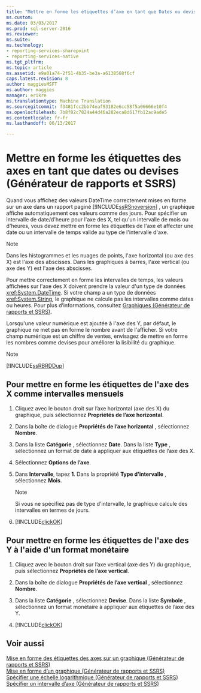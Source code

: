 ```yaml
---
title: "Mettre en forme les étiquettes d’axe en tant que Dates ou devises (Générateur de rapports et SSRS) | Documents Microsoft"
ms.custom: 
ms.date: 03/03/2017
ms.prod: sql-server-2016
ms.reviewer: 
ms.suite: 
ms.technology:
- reporting-services-sharepoint
- reporting-services-native
ms.tgt_pltfrm: 
ms.topic: article
ms.assetid: e9a01a74-2f51-4b35-be3a-a6138568f6cf
caps.latest.revision: 8
author: maggiesMSFT
ms.author: maggies
manager: erikre
ms.translationtype: Machine Translation
ms.sourcegitcommit: f3481fcc2bb74eaf93182e6cc58f5a06666e10f4
ms.openlocfilehash: 7b8f82c7824a44d46a282eca8d617fb12ac9ade5
ms.contentlocale: fr-fr
ms.lasthandoff: 06/13/2017

---
```

# <a name="format-axis-labels-as-dates-or-currencies-report-builder-and-ssrs"></a>Mettre en forme les étiquettes des axes en tant que dates ou devises (Générateur de rapports et SSRS)
Quand vous affichez des valeurs DateTime correctement mises en forme sur un axe dans un rapport paginé [!INCLUDE[ssRSnoversion](../../includes/ssrsnoversion-md.md)] , un graphique affiche automatiquement ces valeurs comme des jours. Pour spécifier un intervalle de date/d'heure pour l'axe des X, tel qu'un intervalle de mois ou d'heures, vous devez mettre en forme les étiquettes de l'axe et affecter une date ou un intervalle de temps valide au type de l'intervalle d'axe.  
  
> [!NOTE]  
>  Dans les histogrammes et les nuages de points, l'axe horizontal (ou axe des X) est l'axe des abscisses. Dans les graphiques à barres, l'axe vertical (ou axe des Y) est l'axe des abscisses.  
  
 Pour mettre correctement en forme les intervalles de temps, les valeurs affichées sur l'axe des X doivent prendre la valeur d'un type de données <xref:System.DateTime>. Si votre champ a un type de données <xref:System.String>, le graphique ne calcule pas les intervalles comme dates ou heures. Pour plus d’informations, consultez [Graphiques &#40;Générateur de rapports et SSRS&#41;](../../reporting-services/report-design/charts-report-builder-and-ssrs.md).  
  
 Lorsqu'une valeur numérique est ajoutée à l'axe des Y, par défaut, le graphique ne met pas en forme le nombre avant de l'afficher. Si votre champ numérique est un chiffre de ventes, envisagez de mettre en forme les nombres comme devises pour améliorer la lisibilité du graphique.  
  
> [!NOTE]  
>  [!INCLUDE[ssRBRDDup](../../includes/ssrbrddup-md.md)]  
  
## <a name="to-format-x-axis-labels-as-monthly-intervals"></a>Pour mettre en forme les étiquettes de l'axe des X comme intervalles mensuels  
  
1.  Cliquez avec le bouton droit sur l’axe horizontal (axe des X) du graphique, puis sélectionnez **Propriétés de l’axe horizontal**.  
  
2.  Dans la boîte de dialogue **Propriétés de l’axe horizontal** , sélectionnez **Nombre**.  
  
3.  Dans la liste **Catégorie** , sélectionnez **Date**. Dans la liste **Type** , sélectionnez un format de date à appliquer aux étiquettes de l’axe des X.  
  
4.  Sélectionnez **Options de l’axe**.  
  
5.  Dans **Intervalle**, tapez **1**. Dans la propriété **Type d’intervalle** , sélectionnez **Mois**.  
  
    > [!NOTE]  
    >  Si vous ne spécifiez pas de type d'intervalle, le graphique calcule des intervalles en termes de jours.  
  
6.  [!INCLUDE[clickOK](../../includes/clickok-md.md)]  
  
## <a name="to-format-y-axis-labels-using-a-currency-format"></a>Pour mettre en forme les étiquettes de l'axe des Y à l'aide d'un format monétaire  
  
1.  Cliquez avec le bouton droit sur l’axe vertical (axe des Y) du graphique, puis sélectionnez **Propriétés de l’axe vertical**.  
  
2.  Dans la boîte de dialogue **Propriétés de l’axe vertical** , sélectionnez **Nombre**.  
  
3.  Dans la liste **Catégorie** , sélectionnez **Devise**. Dans la liste **Symbole** , sélectionnez un format monétaire à appliquer aux étiquettes de l’axe des Y.  
  
4.  [!INCLUDE[clickOK](../../includes/clickok-md.md)]  
  
## <a name="see-also"></a>Voir aussi  
 [Mise en forme des étiquettes des axes sur un graphique &#40;Générateur de rapports et SSRS&#41;](../../reporting-services/report-design/formatting-axis-labels-on-a-chart-report-builder-and-ssrs.md)   
 [Mise en forme d’un graphique &#40;Générateur de rapports et SSRS&#41;](../../reporting-services/report-design/formatting-a-chart-report-builder-and-ssrs.md)   
 [Spécifier une échelle logarithmique &#40;Générateur de rapports et SSRS&#41;](../../reporting-services/report-design/specify-a-logarithmic-scale-report-builder-and-ssrs.md)   
 [Spécifier un intervalle d’axe &#40;Générateur de rapports et SSRS&#41;](../../reporting-services/report-design/specify-an-axis-interval-report-builder-and-ssrs.md)  
  
  
